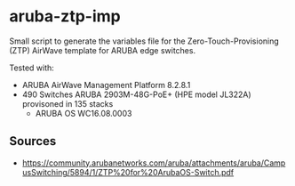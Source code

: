 # aruba-ztp-imp


Small script to generate the variables file for the Zero-Touch-Provisioning (ZTP) AirWave template for ARUBA edge switches.


Tested with:


* ARUBA AirWave Management Platform 8.2.8.1
* 490 Switches ARUBA 2903M-48G-PoE+ (HPE model JL322A) provisoned in 135 stacks
    * ARUBA OS WC16.08.0003
    
    


## Sources


* https://community.arubanetworks.com/aruba/attachments/aruba/CampusSwitching/5894/1/ZTP%20for%20ArubaOS-Switch.pdf
